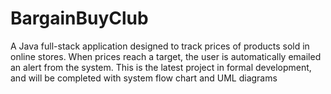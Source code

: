 # BargainBuyClub
 A Java full-stack application designed to track prices of products sold in online stores.  When prices reach a target, the user is automatically emailed an alert from the system.  This is the latest project in formal development, and will be completed with system flow chart and UML diagrams
